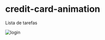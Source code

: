# credit-card-animation
Lista de tarefas 

<img align="center" alt="login" src="gif/animacaoCartao">
